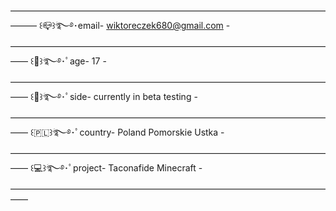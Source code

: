 ———————————————————————————————————————
꒰📪꒱ؘ࿐࿔･email- wiktoreczek680@gmail.com
-——————————————————————————————————————
꒰🧔꒱ؘ࿐࿔･ﾟage- 17
-——————————————————————————————————————
꒰🗿꒱ؘ࿐࿔･ﾟside- currently in beta testing
-——————————————————————————————————————
꒰🇵🇱꒱ؘ࿐࿔･ﾟcountry- Poland Pomorskie Ustka
-——————————————————————————————————————
꒰💻꒱ؘ࿐࿔･ﾟproject- Taconafide Minecraft
-——————————————————————————————————————
